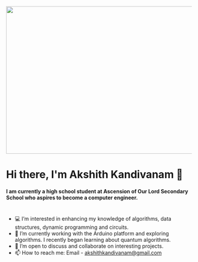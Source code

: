 # <p><img align="center" src="https://media.giphy.com/media/26xBukhJ0i8KXADYc/giphy.gif" width="999" height="399" /></p>

# Hi there, I'm Akshith Kandivanam 👋 

#### I am currently a high school student at Ascension of Our Lord Secondary School who aspires to become a computer engineer.
#
- 💻 I’m interested in enhancing my knowledge of algorithms, data structures, dynamic programming and circuits.
- 🔭 I’m currently working with the Arduino platform and exploring algorithms. I recently began learning about quantum algorithms.
- 🤝 I’m open to discuss and collaborate on interesting projects.
- 📫 How to reach me: Email - akshithkandivanam@gmail.com

<!---
akkik04/akkik04 is a ✨ special ✨ repository because its `README.md` (this file) appears on your GitHub profile.
You can click the Preview link to take a look at your changes.
--->
